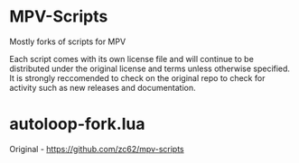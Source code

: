 # MPV-Scripts
Mostly forks of scripts for MPV

Each script comes with its own license file and will continue to be distributed under the original license and terms unless otherwise specified. It is strongly reccomended to check on the original repo to check for activity such as new releases and documentation.

# autoloop-fork.lua
Original - https://github.com/zc62/mpv-scripts
